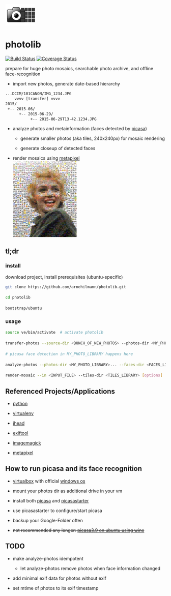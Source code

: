 ![logo](res/logo.png)

# photolib

[![Build Status](https://api.travis-ci.org/arnehilmann/photolib.svg?branch=master)](https://travis-ci.org/arnehilmann/photolib)
[![Coverage Status](https://coveralls.io/repos/arnehilmann/photolib/badge.svg)](https://coveralls.io/r/arnehilmann/photolib)


prepare for huge photo mosaics, searchable photo archive, and offline face-recognition

- import new photos, generate date-based hierarchy
```
...DCIM/101CANON/IMG_1234.JPG
    vvvv [transfer] vvvv
2015/
 +-- 2015-06/
      +-- 2015-06-29/
           +-- 2015-06-29T13-42.1234.JPG
```

- analyze photos and metainformation (faces detected by [picasa](http://picasa.google.com/))

    - generate smaller photos (aka tiles, 240x240px) for mosaic rendering

    - generate closeup of detected faces

- render mosaics using [metapixel](http://www.complang.tuwien.ac.at/schani/metapixel/)<br/>
  [![example mosaic](res/Marilyn_Monroe,_Korea,_1954_cropped.30.20.scaled2.jpg)](res/Marilyn_Monroe,_Korea,_1954_cropped.30.20.scaled.jpg)


## tl;dr

### install

download project, install prerequisites (ubuntu-specific)

```bash
git clone https://github.com/arnehilmann/photolib.git

cd photolib

bootstrap/ubuntu
```

### usage

```bash
source ve/bin/activate  # activate photolib

transfer-photos --source-dir <BUNCH_OF_NEW_PHOTOS> --photos-dir <MY_PHOTO_LIBRARY>

# picasa face detection in MY_PHOTO_LIBRARY happens here

analyze-photos --photos-dir <MY_PHOTO_LIBRARY>... --faces-dir <FACES_LIBRARY> --tiles-dir <TILES_LIBRARY>

render-mosaic --in <INPUT_FILE> --tiles-dir <TILES_LIBRARY> [options]
```


## Referenced Projects/Applications

- [python](http://www.python.org/)

- [virtualenv](http://www.virtualenv.org/en/latest/)

- [jhead](http://www.sentex.net/~mwandel/jhead/)

- [exiftool](http://www.sno.phy.queensu.ca/~phil/exiftool/)

- [imagemagick](http://www.imagemagick.org/)

- [metapixel](http://www.complang.tuwien.ac.at/schani/metapixel/)


## How to run picasa and its face recognition

- [virtualbox](https://www.virtualbox.org/) with official [windows os](http://dev.modern.ie/tools/vms/)

- mount your photos dir as additional drive in your vm

- install both [picasa](http://picasa.google.com/) and [picasastarter](https://sites.google.com/site/picasastartersite/)

- use picasastarter to configure/start picasa

- backup your Google-Folder often

- ~~not recommended any longer: [picasa3.9 on ubuntu using wine](picasa_on_ubuntu.md)~~


## TODO

- make analyze-photos idempotent
 
  - let analyze-photos remove photos when face information changed

- add minimal exif data for photos without exif

- set mtime of photos to its exif timestamp 

